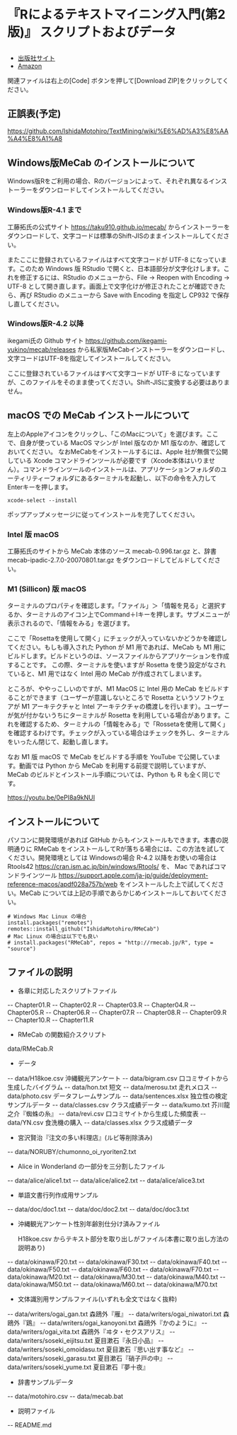 # 『Rによるテキストマイニング入門(第2版)』 スクリプトおよびデータ

##
- [出版社サイト](http://www.morikita.co.jp/books/book/3169)
- [Amazon](https://www.amazon.co.jp/dp/4627848420/)

関連ファイルは右上の[Code] ボタンを押して[Download ZIP]をクリックしてください。

## 正誤表(予定)

https://github.com/IshidaMotohiro/TextMining/wiki/%E6%AD%A3%E8%AA%A4%E8%A1%A8


## Windows版MeCab のインストールについて

Windows版Rをご利用の場合、Rのバージョンによって、それぞれ異なるインストーラーをダウンロードしてインストールしてください。

### Windows版R-4.1 まで

工藤拓氏の公式サイト <https://taku910.github.io/mecab/> からインストーラーをダウンロードして、文字コードは標準のShift-JISのままインストールしてください。

またここに登録されているファイルはすべて文字コードが UTF-8 になっています。このため Windows 版 RStudio で開くと、日本語部分が文字化けします。これを修正するには、RStudio のメニューから、File -> Reopen with Encoding -> UTF-8 として開き直します。画面上で文字化けが修正されたことが確認できたら、再び RStudio のメニューから Save with Encoding を指定し CP932 で保存し直してください。


### Windows版R-4.2 以降

ikegami氏の Github サイト <https://github.com/ikegami-yukino/mecab/releases> から私家版MeCabインストーラーをダウンロードし、文字コードはUTF-8を指定してインストールしてください。

ここに登録されているファイルはすべて文字コードが UTF-8 になっていますが、このファイルをそのまま使ってください。Shift-JISに変換する必要はありません。


## macOS での MeCab インストールについて

左上のAppleアイコンをクリックし、「このMacについて」を選びます。ここで、自身が使っている MacOS マシンが Intel 版なのか M1 版なのか、確認しておいてください。
なおMeCabをインストールするには、Apple 社が無償で公開している Xcode コマンドラインツールが必要です（Xcode本体はいりません）。コマンドラインツールのインストールは、アプリケーションフォルダのユーティリティーフォルダにあるターミナルを起動し、以下の命令を入力してEnterキーを押します。

```
xcode-select --install
```

ポップアップメッセージに従ってインストールを完了してください。

### Intel 版 macOS

工藤拓氏のサイトから MeCab 本体のソース mecab-0.996.tar.gz と、辞書 mecab-ipadic-2.7.0-20070801.tar.gz をダウンロードしてビルドしてください。


### M1 (Sillicon) 版 macOS

ターミナルのプロパティを確認します。「ファイル」＞「情報を見る」と選択するか、ターミナルのアイコン上でCommand＋Iキーを押します。サブメニューが表示されるので、「情報をみる」を選びます。

ここで「Rosettaを使用して開く」にチェックが入っていないかどうかを確認してください。もしも導入された Python が M1 用であれば、MeCab も M1 用にビルドします。ビルドというのは、ソースファイルからアプリケーションを作成することです。 この際、ターミナルを使いますが Rosetta を使う設定がなされていると、M1 用ではなく Intel 用の MeCab が作成されてしまいます。

ところが、ややっこしいのですが、M1 MacOS に Intel 用の MeCab をビルドすることができます（ユーザーが意識しないところで Rosetta というソフトウェアが M1 アーキテクチャと Intel アーキテクチャの橋渡しを行います）。ユーザーが気が付かないうちにターミナルが Rosetta を利用している場合があります。これを確認するため、ターミナルの「情報をみる」で「Rossetaを使用して開く」を確認するわけです。チェックが入っている場合はチェックを外し、ターミナルをいったん閉じて、起動し直します。

なお M1 版 macOS で MeCab をビルドする手順を YouTube で公開しています。動画では Python から MeCab を利用する前提で説明していますが、MeCab のビルドとインストール手順については、Python も R も全く同じです。

https://youtu.be/0ePI8a9kNUI




## インストールについて

パソコンに開発環境があれば GitHub からもインストールもできます。本書の説明通りに RMeCab をインストールしてRが落ちる場合には、この方法を試してください。開発環境としては Windowsの場合 R-4.2 以降をお使いの場合は Rtools42 https://cran.ism.ac.jp/bin/windows/Rtools/ を、 Mac であればコマンドラインツール https://support.apple.com/ja-jp/guide/deployment-reference-macos/apdf028a757b/web をインストールした上で試してください。MeCab については上記の手順であらかじめインストールしておいてください。

```
# Windows Mac Linux の場合
install.packages("remotes")
remotes::install_github("IshidaMotohiro/RMeCab")
# Mac Linux の場合は以下でも良い
# install.packages("RMeCab", repos = "http://rmecab.jp/R", type = "source")
```

## ファイルの説明



- 各章に対応したスクリプトファイル

-- Chapter01.R
-- Chapter02.R
-- Chapter03.R
-- Chapter04.R
-- Chapter05.R
-- Chapter06.R
-- Chapter07.R
-- Chapter08.R
-- Chapter09.R
-- Chapter10.R
-- Chapter11.R

- RMeCab の関数紹介スクリプト

data/RMeCab.R

- データ

--  data/H18koe.csv      沖縄観光アンケート
-- data/bigram.csv      口コミサイトから生成したバイグラム
--  data/hon.txt         短文
--  data/merosu.txt      走れメロス
--  data/photo.csv       データフレームサンプル
--  data/sentences.xlsx  独立性の検定サンプルデータ
--  data/classes.csv     クラス成績データ
--  data/kumo.txt        芥川龍之介『蜘蛛の糸』
--  data/revi.csv        口コミサイトから生成した頻度表
--  data/YN.csv          食洗機の購入
--  data/classes.xlsx    クラス成績データ
  
- 宮沢賢治『注文の多い料理店』(ルビ等削除済み)

-- data/NORUBY/chumonno_oi_ryoriten2.txt

- Alice in Wonderland の一部分を三分割したファイル

--  data/alice/alice1.txt
--  data/alice/alice2.txt
--  data/alice/alice3.txt

- 単語文書行列作成用サンプル

--  data/doc/doc1.txt
--  data/doc/doc2.txt
--  data/doc/doc3.txt

- 沖縄観光アンケート性別年齢別仕分け済みファイル

  H18koe.csv からテキスト部分を取り出しがファイル(本書に取り出し方法の説明あり)

--  data/okinawa/F20.txt 
--  data/okinawa/F30.txt
--  data/okinawa/F40.txt
--  data/okinawa/F50.txt
--  data/okinawa/F60.txt
--  data/okinawa/F70.txt
--  data/okinawa/M20.txt
--  data/okinawa/M30.txt
--  data/okinawa/M40.txt
--  data/okinawa/M50.txt
--  data/okinawa/M60.txt
--  data/okinawa/M70.txt

- 文体識別用サンプルファイル(いずれも全文ではなく抜粋) 

--  data/writers/ogai_gan.txt               森鴎外『雁』
--  data/writers/ogai_niwatori.txt          森鴎外『鶏』
--  data/writers/ogai_kanoyoni.txt          森鴎外『かのように』
--  data/writers/ogai_vita.txt              森鴎外『ヰタ・セクスアリス』
--  data/writers/soseki_eijitsu.txt         夏目漱石『永日小品』
--  data/writers/soseki_omoidasu.txt        夏目漱石『思い出す事など』
--  data/writers/soseki_garasu.txt          夏目漱石『硝子戸の中』
--  data/writers/soseki_yume.txt            夏目漱石『夢十夜』

- 辞書サンプルデータ

--  data/motohiro.csv
--  data/mecab.bat 

- 説明ファイル

--  README.md
  
